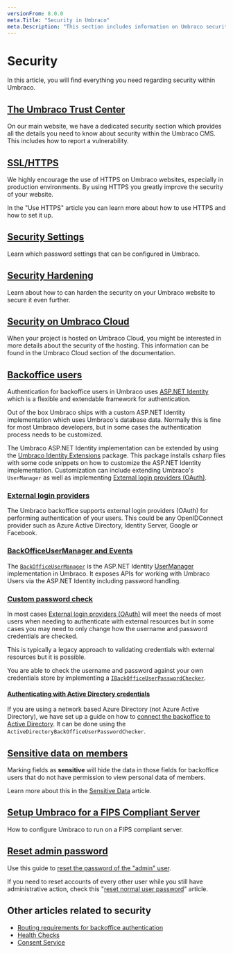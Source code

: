 ```yaml
---
versionFrom: 8.0.0
meta.Title: "Security in Umbraco"
meta.Description: "This section includes information on Umbraco security, its various security options and configuring how authentication & authorization works in Umbraco"
---
```


# Security

In this article, you will find everything you need regarding security within Umbraco.

## [The Umbraco Trust Center](https://umbraco.com/about-us/trust-center/)

On our main website, we have a dedicated security section which provides all the details you need to know about security within the Umbraco CMS. This includes how to report a vulnerability.

## [SSL/HTTPS](SSL-HTTPS/index-v8.md)

We highly encourage the use of HTTPS on Umbraco websites, especially in production environments. By using HTTPS you greatly improve the security of your website.

In the "Use HTTPS" article you can learn more about how to use HTTPS and how to set it up.

## [Security Settings](Security-settings/index-v8.md)

Learn which password settings that can be configured in Umbraco.

## [Security Hardening](Security-hardening/index-v8.md)

Learn about how to can harden the security on your Umbraco website to secure it even further.

## [Security on Umbraco Cloud](../../Umbraco-Cloud/Frequently-Asked-Questions/#security-and-encryption)

When your project is hosted on Umbraco Cloud, you might be interested in more details about the security of the hosting. This information can be found in the Umbraco Cloud section of the documentation.

## [Backoffice users](https://www.asp.net/identity)

Authentication for backoffice users in Umbraco uses [ASP.NET Identity](https://www.asp.net/identity) which is a flexible and extendable framework for authentication.

Out of the box Umbraco ships with a custom ASP.NET Identity implementation which uses Umbraco's database data. Normally this is fine for most Umbraco developers, but in some cases the authentication process needs to be customized.

The Umbraco ASP.NET Identity implementation can be extended by using the [Umbraco Identity Extensions](https://github.com/umbraco/UmbracoIdentityExtensions) package. This package installs csharp files with some code snippets on how to customize the ASP.NET Identity implementation. Customization can include extending Umbraco's `UserManager` as well as implementing [External login providers (OAuth)](external-login-providers).

### [External login providers](external-login-providers/index-v8.md)

The Umbraco backoffice supports external login providers (OAuth) for performing authentication of your users. This could be any OpenIDConnect provider such as Azure Active Directory, Identity Server, Google or Facebook.

### [BackOfficeUserManager and Events](BackOfficeUserManager-and-Notifications/index-v8.9.md)

The [`BackOfficeUserManager`](BackOfficeUserManager-and-Notifications/index-v8.9.md) is the ASP.NET Identity [UserManager](https://docs.microsoft.com/en-us/previous-versions/aspnet/dn613290(v=vs.108)) implementation in Umbraco. It exposes APIs for working with Umbraco Users via the ASP.NET Identity including password handling.

### [Custom password check](Custom-password-check/index-v8.1.1.md)

In most cases [External login providers (OAuth)](external-login-providers) will meet the needs of most users when needing to authenticate with external resources but in some cases you may need to only change how the username and password credentials are checked.

This is typically a legacy approach to validating credentials with external resources but it is possible.

You are able to check the username and password against your own credentials store by implementing a [`IBackOfficeUserPasswordChecker`](Custom-password-check/index-v8.1.1.md).

#### [Authenticating with Active Directory credentials](Authenticate-with-Active-Directory/index.md)

If you are using a network based Azure Directory (not Azure Active Directory), we have set up a guide on how to [connect the backoffice to Active Directory](Authenticate-with-Active-Directory/index.md). It can be done using the  `ActiveDirectoryBackOfficeUserPasswordChecker`.

## [Sensitive data on members](Sensitive-data-on-members/index.md)

Marking fields as **sensitive** will hide the data in those fields for backoffice users that do not have permission to view personal data of members.

Learn more about this in the [Sensitive Data](Sensitive-data-on-members/index.md) article.

## [Setup Umbraco for a FIPS Compliant Server](Setup-Umbraco-for-a-Fips-Server/index-v8.md)

How to configure Umbraco to run on a FIPS compliant server.

## [Reset admin password](Reset-admin-password/index-v8.md)

Use this guide to [reset the password of the "admin" user](Reset-admin-password/index-v8.md).

If you need to reset accounts of every other user while you still have administrative action, check this "[reset normal user password](password-reset.md)" article.

## Other articles related to security

* [Routing requirements for backoffice authentication](../Routing/Authorized-v8)
* [Health Checks](../../Extending/Health-Check/index-v8.md)
* [Consent Service](../Management/Services/ConsentService/index-v8.md)
